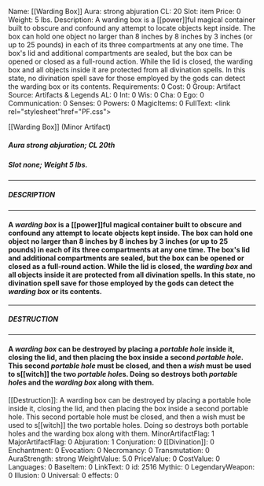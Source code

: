 Name: [[Warding Box]]
Aura: strong abjuration
CL: 20
Slot: item
Price: 0
Weight: 5 lbs.
Description: A warding box is a [[power]]ful magical container built to obscure and confound any attempt to locate objects kept inside. The box can hold one object no larger than 8 inches by 8 inches by 3 inches (or up to 25 pounds) in each of its three compartments at any one time. The box's lid and additional compartments are sealed, but the box can be opened or closed as a full-round action. While the lid is closed, the warding box and all objects inside it are protected from all divination spells. In this state, no divination spell save for those employed by the gods can detect the warding box or its contents.
Requirements: 0
Cost: 0
Group: Artifact
Source: Artifacts & Legends
AL: 0
Int: 0
Wis: 0
Cha: 0
Ego: 0
Communication: 0
Senses: 0
Powers: 0
MagicItems: 0
FullText: <link rel="stylesheet"href="PF.css"><div class="heading"><p class="alignleft">[[Warding Box]] (Minor Artifact)</p><div style="clear: both;"></div></div><div><h5><b>Aura </b>strong abjuration; <b>CL </b>20th</h5><h5><b>Slot </b>none; <b>Weight </b>5 lbs.</h5></div><hr/><div><h5><b>DESCRIPTION</b></h5></div><hr/><div><h4><p>A <i>warding box</i> is a [[power]]ful magical container built to obscure and confound any attempt to locate objects kept inside. The box can hold one object no larger than 8 inches by 8 inches by 3 inches (or up to 25 pounds) in each of its three compartments at any one time. The box's lid and additional compartments are sealed, but the box can be opened or closed as a full-round action. While the lid is closed, the <i>warding box</i> and all objects inside it are protected from all divination spells. In this state, no divination spell save for those employed by the gods can detect the <i>warding box</i> or its contents.</p></h4></div><hr/><div><h5><b>DESTRUCTION</b></h5></div><hr/><div><h4><p>A <i>warding box</i> can be destroyed by placing a <i>portable hole</i> inside it, closing the lid, and then placing the box inside a second <i>portable hole</i>. This second <i>portable hole</i> must be closed, and then a <i>wish</i> must be used to s[[witch]] the two <i>portable hole</i>s. Doing so destroys both <i>portable hole</i>s and the <i>warding box</i> along with them.</p></h4></div>
[[Destruction]]: A warding box can be destroyed by placing a portable hole inside it, closing the lid, and then placing the box inside a second portable hole. This second portable hole must be closed, and then a wish must be used to s[[witch]] the two portable holes. Doing so destroys both portable holes and the warding box along with them.
MinorArtifactFlag: 1
MajorArtifactFlag: 0
Abjuration: 1
Conjuration: 0
[[Divination]]: 0
Enchantment: 0
Evocation: 0
Necromancy: 0
Transmutation: 0
AuraStrength: strong
WeightValue: 5.0
PriceValue: 0
CostValue: 0
Languages: 0
BaseItem: 0
LinkText: 0
id: 2516
Mythic: 0
LegendaryWeapon: 0
Illusion: 0
Universal: 0
effects: 0
